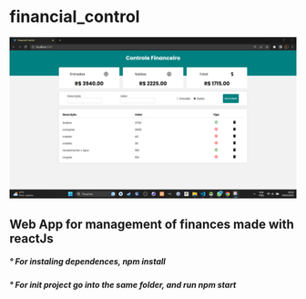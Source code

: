 # financial_control

<div> <img src="https://raw.githubusercontent.com/gheysiell/images/main/financial_control.png"/> </div>
<div> <h2> Web App for management of finances made with reactJs </h2> </div>
<div> <h5> ° For instaling dependences, npm install </h5> </div>
<div> <h5> ° For init project go into the same folder, and run npm start </h5> </div>